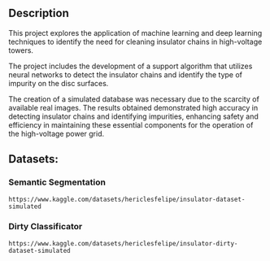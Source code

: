 
## Description

This project explores the application of machine learning and deep learning techniques to identify the need for cleaning insulator chains in high-voltage towers. 

The project includes the development of a support algorithm that utilizes neural networks to detect the insulator chains and identify the type of impurity on the disc surfaces. 

The creation of a simulated database was necessary due to the scarcity of available real images. The results obtained demonstrated high accuracy in detecting insulator chains and identifying impurities, enhancing safety and efficiency in maintaining these essential components for the operation of the high-voltage power grid.


## Datasets:

### Semantic Segmentation
```
https://www.kaggle.com/datasets/hericlesfelipe/insulator-dataset-simulated
```

### Dirty Classificator

```
https://www.kaggle.com/datasets/hericlesfelipe/insulator-dirty-dataset-simulated
```